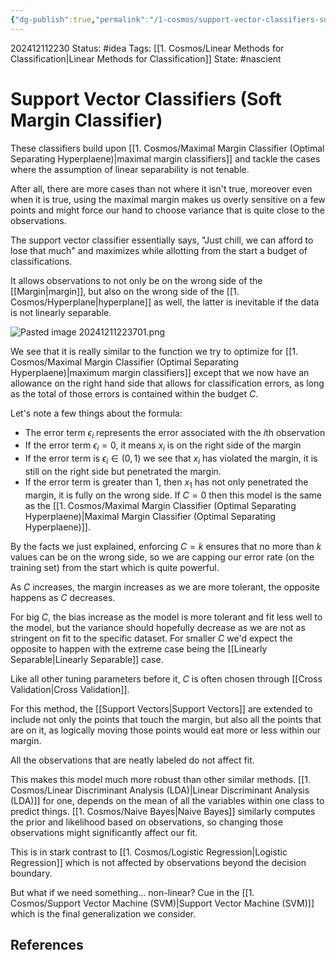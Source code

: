 ```yaml
---
{"dg-publish":true,"permalink":"/1-cosmos/support-vector-classifiers-soft-margin-classifier/","created":"2024-12-11T22:29:56.279-05:00","updated":"2024-12-11T22:59:04.661-05:00"}
---
```


202412112230
Status: #idea
Tags: [[1. Cosmos/Linear Methods for Classification\|Linear Methods for Classification]]
State: #nascient
# Support Vector Classifiers (Soft Margin Classifier)
These classifiers build upon [[1. Cosmos/Maximal Margin Classifier (Optimal Separating Hyperplaene)\|maximal margin classifiers]] and tackle the cases where the assumption of linear separability is not tenable.

After all, there are more cases than not where it isn't true, moreover even when it is true, using the maximal margin makes us overly sensitive on a few points and might force our hand to choose variance that is quite close to the observations.

The support vector classifier essentially says, "Just chill, we can afford to lose that much" and maximizes while allotting from the start a budget of classifications.

It allows observations to not only be on the wrong side of the [[Margin\|margin]], but also on the wrong side of the [[1. Cosmos/Hyperplane\|hyperplane]] as well, the latter is inevitable if the data is not linearly separable.

![Pasted image 20241211223701.png](/img/user/3.%20Black%20Holes/Files/Pasted%20image%2020241211223701.png)

We see that it is really similar to the function we try to optimize for [[1. Cosmos/Maximal Margin Classifier (Optimal Separating Hyperplaene)\|maximum margin classifiers]] except that we now have an allowance on the right hand side that allows for classification errors, as long as the total of those errors is contained within the budget $C$.

Let's note a few things about the formula:
- The error term $\epsilon_i$ represents the error associated with the $i$th observation
- If the error term $\epsilon_i=0$, it means $x_i$ is on the right side of the margin
- If the error term is $\epsilon_i \in (0,1)$ we see that $x_i$ has violated the margin, it is still on the right side but penetrated the margin.
- If the error term is greater than $1$, then $x_1$ has not only penetrated the margin, it is fully on the wrong side.
If $C=0$ then this model is the same as the [[1. Cosmos/Maximal Margin Classifier (Optimal Separating Hyperplaene)\|Maximal Margin Classifier (Optimal Separating Hyperplaene)]].

By the facts we just explained, enforcing $C=k$ ensures that no more than $k$ values can be on the wrong side, so we are capping our error rate (on the training set) from the start which is quite powerful.

As $C$ increases, the margin increases as we are more tolerant, the opposite happens as $C$ decreases. 

For big $C$, the bias increase as the model is more tolerant and fit less well to the model, but the variance should hopefully decrease as we are not as stringent on fit to the specific dataset. For smaller $C$ we'd expect the opposite to happen with the extreme case being the [[Linearly Separable\|Linearly Separable]] case.

Like all other tuning parameters before it, $C$ is often chosen through [[Cross Validation\|Cross Validation]].

For this method, the [[Support Vectors\|Support Vectors]] are extended to include not only the points that touch the margin, but also all the points that are on it, as logically moving those points would eat more or less within our margin.

All the observations that are neatly labeled do not affect fit.

This makes this model much more robust than other similar methods. [[1. Cosmos/Linear Discriminant Analysis (LDA)\|Linear Discriminant Analysis (LDA)]] for one, depends on the mean of all the variables within one class to predict things. [[1. Cosmos/Naive Bayes\|Naive Bayes]] similarly computes the prior and likelihood based on observations, so changing those observations might significantly affect our fit. 

This is in stark contrast to [[1. Cosmos/Logistic Regression\|Logistic Regression]] which is not affected by observations beyond the decision boundary.

But what if we need something... non-linear? Cue in the [[1. Cosmos/Support Vector Machine (SVM)\|Support Vector Machine (SVM)]] which is the final generalization we consider.

## References
